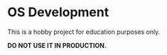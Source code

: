 # OS Development

This is a hobby project for education purposes only.

**DO NOT USE IT IN PRODUCTION.**
